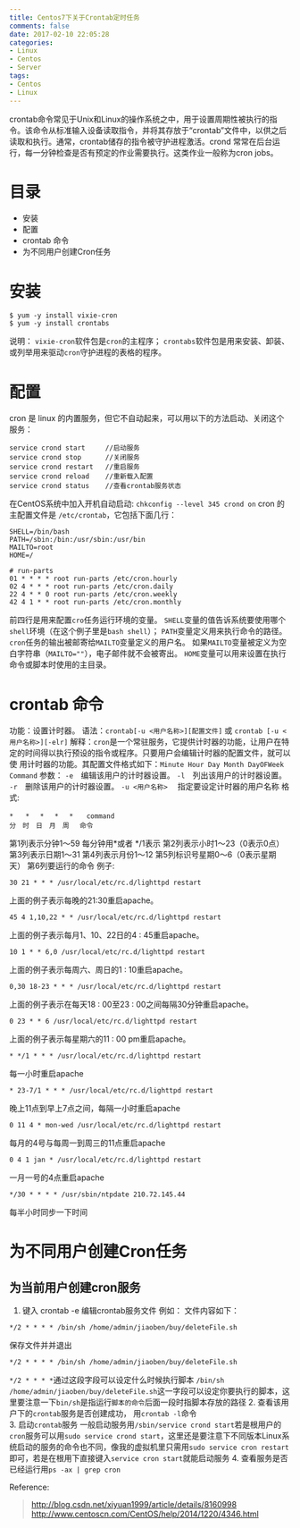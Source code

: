 ```yaml
---
title: Centos7下关于Crontab定时任务
comments: false
date: 2017-02-10 22:05:28
categories: 
- Linux
- Centos
- Server
tags:
- Centos
- Linux
---
```

crontab命令常见于Unix和Linux的操作系统之中，用于设置周期性被执行的指令。该命令从标准输入设备读取指令，并将其存放于“crontab”文件中，以供之后读取和执行。通常，crontab储存的指令被守护进程激活。crond 常常在后台运行，每一分钟检查是否有预定的作业需要执行。这类作业一般称为cron jobs。
<!---more--->
# 目录
- 安装
- 配置
- crontab 命令
- 为不同用户创建Cron任务

# 安装
```
$ yum -y install vixie-cron
$ yum -y install crontabs
```
说明：
`vixie-cron`软件包是`cron`的主程序；
`crontabs`软件包是用来安装、卸装、或列举用来驱动`cron`守护进程的表格的程序。
# 配置
cron 是 linux 的内置服务，但它不自动起来，可以用以下的方法启动、关闭这个服务：

```
service crond start     //启动服务
service crond stop      //关闭服务
service crond restart   //重启服务
service crond reload    //重新载入配置
service crond status    //查看crontab服务状态
```

在CentOS系统中加入开机自动启动: `chkconfig --level 345 crond on`
cron 的主配置文件是 `/etc/crontab`，它包括下面几行：

```
SHELL=/bin/bash
PATH=/sbin:/bin:/usr/sbin:/usr/bin
MAILTO=root
HOME=/

# run-parts
01 * * * * root run-parts /etc/cron.hourly
02 4 * * * root run-parts /etc/cron.daily
22 4 * * 0 root run-parts /etc/cron.weekly
42 4 1 * * root run-parts /etc/cron.monthly
```
前四行是用来配置`cro`任务运行环境的变量。
`SHELL`变量的值告诉系统要使用哪个`shell`环境（在这个例子里是`bash shell`）；
`PATH`变量定义用来执行命令的路径。
`cron`任务的输出被邮寄给`MAILTO`变量定义的用户名。
如果`MAILTO`变量被定义为空白字符串（`MAILTO=""`），电子邮件就不会被寄出。
`HOME`变量可以用来设置在执行命令或脚本时使用的主目录。
# crontab 命令
功能：设置计时器。
语法：`crontab[-u <用户名称>][配置文件]` 或 `crontab [-u <用户名称>][-elr]`
解释：`cron`是一个常驻服务，它提供计时器的功能，让用户在特定的时间得以执行预设的指令或程序。只要用户会编辑计时器的配置文件，就可以使 用计时器的功能。其配置文件格式如下：`Minute Hour Day Month DayOFWeek Command`
参数：
`-e`　编辑该用户的计时器设置。
`-l`　列出该用户的计时器设置。
`-r`　删除该用户的计时器设置。
`-u <用户名称>` 　指定要设定计时器的用户名称
格式:
```
*   *　 *　 *　 *　　command
分　时　日　月　周　 命令
```
第1列表示分钟1～59 每分钟用*或者 */1表示
第2列表示小时1～23（0表示0点）
第3列表示日期1～31
第4列表示月份1～12
第5列标识号星期0～6（0表示星期天）
第6列要运行的命令
例子:
```
30 21 * * * /usr/local/etc/rc.d/lighttpd restart
```
上面的例子表示每晚的21:30重启apache。
```
45 4 1,10,22 * * /usr/local/etc/rc.d/lighttpd restart
```
上面的例子表示每月1、10、22日的4 : 45重启apache。
```
10 1 * * 6,0 /usr/local/etc/rc.d/lighttpd restart
```
上面的例子表示每周六、周日的1 : 10重启apache。
```
0,30 18-23 * * * /usr/local/etc/rc.d/lighttpd restart
```
上面的例子表示在每天18 : 00至23 : 00之间每隔30分钟重启apache。
```
0 23 * * 6 /usr/local/etc/rc.d/lighttpd restart
```
上面的例子表示每星期六的11 : 00 pm重启apache。
```
* */1 * * * /usr/local/etc/rc.d/lighttpd restart
```
每一小时重启apache
```
* 23-7/1 * * * /usr/local/etc/rc.d/lighttpd restart
```
晚上11点到早上7点之间，每隔一小时重启apache
```
0 11 4 * mon-wed /usr/local/etc/rc.d/lighttpd restart
```
每月的4号与每周一到周三的11点重启apache
```
0 4 1 jan * /usr/local/etc/rc.d/lighttpd restart
```
一月一号的4点重启apache
```
*/30 * * * * /usr/sbin/ntpdate 210.72.145.44
```
每半小时同步一下时间
# 为不同用户创建Cron任务
## 为当前用户创建cron服务
1. 键入 crontab  -e 编辑crontab服务文件
例如：
文件内容如下：
```
*/2 * * * * /bin/sh /home/admin/jiaoben/buy/deleteFile.sh 
```
保存文件并并退出
```
*/2 * * * * /bin/sh /home/admin/jiaoben/buy/deleteFile.sh
```
`*/2 * * * *`通过这段字段可以设定什么时候执行脚本
`/bin/sh /home/admin/jiaoben/buy/deleteFile.sh`这一字段可以设定你要执行的脚本，这里要注意一下`bin/sh`是指运行`脚本的命令`后面一段时指脚本存放的路径
2. 查看该用户下的`crontab`服务是否创建成功， 用`crontab -l`命令  
3. 启动`crontab`服务 
一般启动服务用`/sbin/service crond start`若是根用户的`cron`服务可以用`sudo service crond start`，这里还是要注意下不同版本Linux系统启动的服务的命令也不同，像我的虚拟机里只需用`sudo service cron restart`即可，若是在根用下直接键入`service cron start`就能启动服务
4. 查看服务是否已经运行用`ps -ax | grep cron`

Reference:
> http://blog.csdn.net/xiyuan1999/article/details/8160998
> http://www.centoscn.com/CentOS/help/2014/1220/4346.html